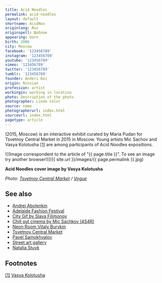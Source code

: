 ```yaml
---
title: Acid Noodles
permalink: acid-noodles
layout: default
shortname: AcidNoo
originlang: Rus
originspell: Шаблон
appearing: born
birth: 2006
city: Moscow
facebook: '123456789'
instagram: '123456789'
youtube: '123456789'
vimeo: '123456789'
twitter: '123456789'
tumblr: '123456789'
founder: Anderi Dei
origin: Russian
profession: artist
workingin: working in location
photo: Description of the photo
photographer: Linda Color
source: name
photographerurl: index.html
sourceurl: index.html
pagetype: article
---
```

(2015, Moscow) is an interactive exhibit curated by Maria Pudan for Tsvetnoy Central Market in 2015 in Moscow. Young artists Mic Sachov and Vasya Kolotusha <span id="a1">[\[1\]](#f1)</span> are among participants of Acid Noodles expositions.

![(Image correspondent to the article of “{{ page.title }}”. To see an image try another browser!)]({{ site.url }}/images/{{ page.permalink }}.jpg)

**Acid Noodles cover image by Vasya Kolotusha**

*Photo: [Tsvetnoy Central Market](tsvetnoy-central-market) / [Vogue](https://www.vogue.ru/peopleparties/afisha/interaktivnaya_vystavka_acid_noodles_v_tsvetnom/)*

## See also

+ [Andrei Abolenkin](abolenkin-andrei)
+ [Adelaide Fashion Festival](adelaide-fashion-festival)
+ [City Gif by Slava Filimonov](city-gif-by-slava-filimonov)
+ [Chill out cinema by Mic Sachkov (4S4R)](chill-out-cinema-by-mic-sachkov)
+ [Neon Room Vitaly Burykin](neon-room-vitaly-burykin)
+ [Tsvetnoy Central Market](tsvetnoy-central-market)
+ [Pavel Samokhvalov](samokhvalov-pavel)
+ [Street art gallery](street-art-gallery)
+ [Natalia Stuyk](stuyk-natalia)

## Footnotes

[[1]](#a1) <span id="f1"></span> [Vasya Kolotusha](http://kolotusha.com/Acid-Noodles)
